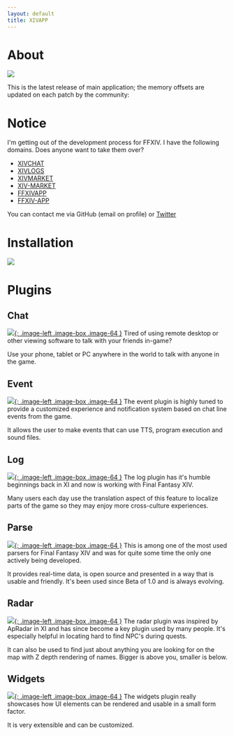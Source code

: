 ```yaml
---
layout: default
title: XIVAPP
---
```


# About

![](images/highlights.jpg)

<p>This is the latest release of main application; the memory offsets are updated on each patch by the community:</p>
<span id="release-info"></span>

# Notice

I'm getting out of the development process for FFXIV. I have the following domains. Does anyone want to take them over?

- [XIVCHAT](https://xivchat.com)
- [XIVLOGS](https://xivlogs.com)
- [XIVMARKET](https://xivmarket.com)
- [XIV-MARKET](https://xiv-market.com)
- [FFXIVAPP](https://ffxivapp.com)
- [FFXIV-APP](https://ffxiv-app.com)

You can contact me via GitHub (email on profile) or [Twitter](https://twitter.com/SyndicatedLife)

# Installation

[![](https://img.youtube.com/vi/jXhwvqe45MI/0.jpg)](https://www.youtube.com/watch?v=jXhwvqe45MI)

# Plugins

## Chat

[![](/images/logos/chat.png){: .image-left .image-box .image-64 }](/plugins/chat/)
Tired of using remote desktop or other viewing software to talk with your friends in-game?

Use your phone, tablet or PC anywhere in the world to talk with anyone in the game.

<div style="clear: both;"></div>

## Event

[![](/images/logos/event.png){: .image-left .image-box .image-64 }](/plugins/event/)
The event plugin is highly tuned to provide a customized experience and notification system based on chat line events from the game.

It allows the user to make events that can use TTS, program execution and sound files.

<div style="clear: both;"></div>

## Log

[![](/images/logos/log.png){: .image-left .image-box .image-64 }](/plugins/log/)
The log plugin has it's humble beginnings back in XI and now is working with Final Fantasy XIV.

Many users each day use the translation aspect of this feature to localize parts of the game so they may enjoy more cross-culture experiences.

<div style="clear: both;"></div>

## Parse

[![](/images/logos/parse.png){: .image-left .image-box .image-64 }](/plugins/parse/)
This is among one of the most used parsers for Final Fantasy XIV and was for quite some time the only one actively being developed.

It provides real-time data, is open source and presented in a way that is usable and friendly. It's been used since Beta of 1.0 and is always evolving.

<div style="clear: both;"></div>

## Radar

[![](/images/logos/radar.png){: .image-left .image-box .image-64 }](/plugins/radar/)
The radar plugin was inspired by ApRadar in XI and has since become a key plugin used by many people. It's especially helpful in locating hard to find NPC's during quests.

It can also be used to find just about anything you are looking for on the map with Z depth rendering of names. Bigger is above you, smaller is below.

<div style="clear: both;"></div>

## Widgets

[![](/images/logos/widgets.png){: .image-left .image-box .image-64 }](/plugins/widgets/)
The widgets plugin really showcases how UI elements can be rendered and usable in a small form factor.

It is very extensible and can be customized.

<div style="clear: both;"></div>
